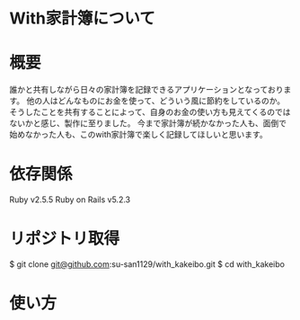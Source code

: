 # With家計簿について

# 概要
誰かと共有しながら日々の家計簿を記録できるアプリケーションとなっております。
他の人はどんなものにお金を使って、どういう風に節約をしているのか。
そうしたことを共有することによって、自身のお金の使い方も見えてくるのではないかと感じ、製作に至りました。
今まで家計簿が続かなかった人も、面倒で始めなかった人も、このwith家計簿で楽しく記録してほしいと思います。

# 依存関係
Ruby           v2.5.5
Ruby on Rails  v5.2.3

# リポジトリ取得
$ git clone git@github.com:su-san1129/with_kakeibo.git
$ cd with_kakeibo

# 使い方
